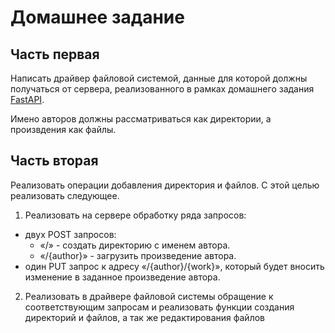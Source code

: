 # Домашнее задание

## Часть первая

Написать драйвер файловой системой, данные для которой должны получаться от сервера, реализованного в рамках домашнего задания [FastAPI](https://git.bk252.ru/KKCO-20/2021_10_08_OS.git).

Имено авторов должны рассматриваться как директории, а произвдения как файлы.

## Часть вторая

Реализовать операции добавления директория и файлов. С этой целью реализовать следующее.

1. Реализовать на сервере обработку ряда запросов:
 - двух POST запросов:
   * «/» - создать директорию с именем автора.
   * «/{author}» - загрузить произведение автора.
 - один PUT запрос к адресу «/{author}/{work}», который будет вносить изменение в заданное произведение автора.

2. Реализовать в драйвере файловой системы обращение к соответствующим запросам и реализовать функции создания директорий и файлов, а так же редактирования файлов